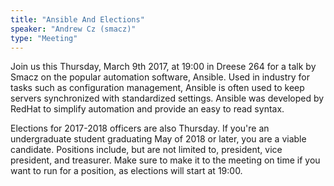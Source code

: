 ```yaml
---
title: "Ansible And Elections"
speaker: "Andrew Cz (smacz)"
type: "Meeting"
---
```


Join us this Thursday, March 9th 2017, at 19:00 in Dreese 264 for a talk by Smacz on the popular automation software, Ansible. Used in industry for tasks such as configuration management, Ansible is often used to keep servers synchronized with standardized settings. Ansible was developed by RedHat to simplify automation and provide an easy to read syntax.

Elections for 2017-2018 officers are also Thursday. If you're an undergraduate student graduating May of 2018 or later, you are a viable candidate. Positions include, but are not limited to, president, vice president, and treasurer. Make sure to make it to the meeting on time if you want to run for a position, as elections will start at 19:00.
